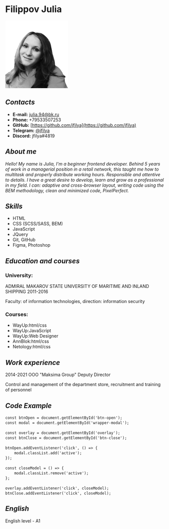 # Filippov Julia
![My photo"](img/MyPhoto.png "My photo")

## ***Contacts***
* **E-mail:** julia.94@bk.ru
* **Phone:** +79533507253
* **GitHub:** [https://github.com/jfilya](https://github.com/jfilya)
* **Telegram:** [@jfilya](https://t.me/Jfilya)
* **Discord:** jfilya#4819


## ***About me***

*Hello! My name is Julia, I'm a beginner frontend developer. Behind 5 years of work in a managerial position in a retail network, this taught me how to multitask and properly distribute working hours. Responsible and attentive to details. I have a great desire to develop, learn and grow as a professional in my field. I can: adaptive and cross-browser layout, writing code using the BEM methodology, clean and minimized code, PixelPerfect.*


## ***Skills***

* HTML
* CSS (SCSS/SASS, BEM)
* JavaScript
* JQuery
* Git, GitHub
* Figma, Photoshop


## ***Education and courses***

### **University:**
ADMIRAL MAKAROV STATE UNIVERSITY OF MARITIME AND INLAND SHIPPING
2011-2016

Faculty: of information technologies, direction: information security

### **Courses:**
+ WayUp:html/css
+ WayUp:JavaScript
+ WayUp:Web Designer
+ AnnBlok:html/css
+ Netology:html/css


## ***Work experience***

2014-2021
OOO "Maksima Group"
Deputy Director

Control and management of the department store, recruitment and training of personnel


## ***Code Example***
```    
const btnOpen = document.getElementById('btn-open');
const modal = document.getElementById('wrapper-modal');

const overlay = document.getElementById('overlay');
const btnClose = document.getElementById('btn-close');

btnOpen.addEventListener('click', () => {
    modal.classList.add('active');
});

const closeModel = () => {
    modal.classList.remove('active');
};

overlay.addEventListener('click', closeModel);
btnClose.addEventListener('click', closeModel); 
```


## ***English***
English level - A1

